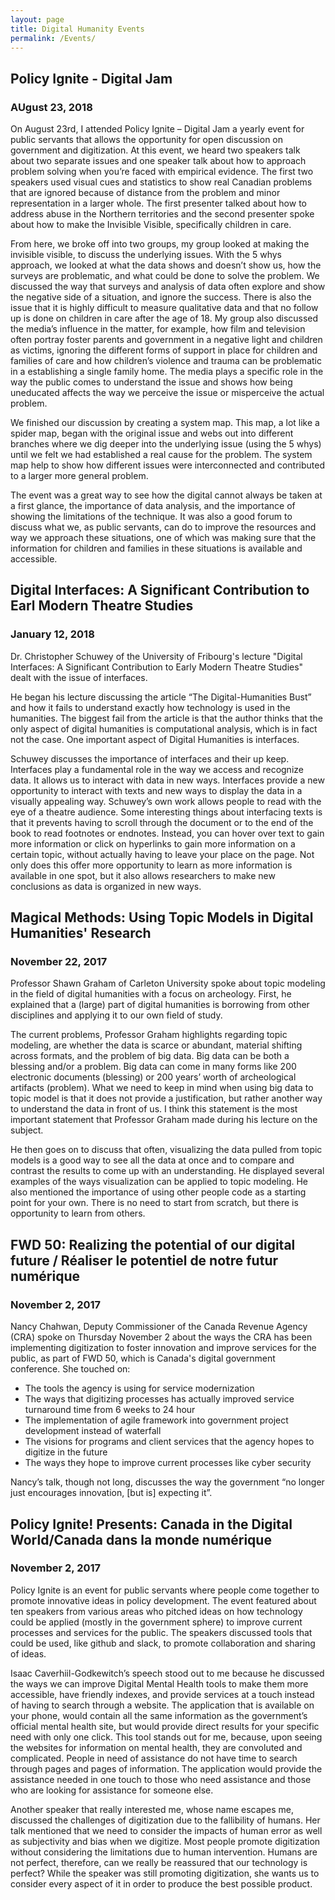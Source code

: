 ```yaml
---
layout: page
title: Digital Humanity Events
permalink: /Events/
---
```


## Policy Ignite - Digital Jam
### AUgust 23, 2018
On August 23rd, I attended Policy Ignite – Digital Jam a yearly event for public servants that allows the opportunity for open discussion on government and digitization. At this event, we heard two speakers talk about two separate issues and one speaker talk about how to approach problem solving when you’re faced with empirical evidence. The first two speakers used visual cues and statistics to show real Canadian problems that are ignored because of distance from the problem and minor representation in a larger whole. The first presenter talked about how to address abuse in the Northern territories and the second presenter spoke about how to make the Invisible Visible, specifically children in care. 
 
From here, we broke off into two groups, my group looked at making the invisible visible, to discuss the underlying issues. With the 5 whys approach, we looked at what the data shows and doesn’t show us, how the surveys are problematic, and what could be done to solve the problem. We discussed the way that surveys and analysis of data often explore and show the negative side of a situation, and ignore the success. There is also the issue that it is highly difficult to measure qualitative data and that no follow up is done on children in care after the age of 18. My group also discussed the media’s influence in the matter, for example, how film and television often portray foster parents and government in a negative light and children as victims, ignoring the different forms of support in place for children and families of care and how children’s violence and trauma can be problematic in a establishing a single family home. The media plays a specific role in the way the public comes to understand the issue and shows how being uneducated affects the way we perceive the issue or misperceive the actual problem. 
 
We finished our discussion by creating a system map. This map, a lot like a spider map, began with the original issue and webs out into different branches where we dig deeper into the underlying issue (using the 5 whys) until we felt we had established a real cause for the problem. The system map help to show how different issues were interconnected and contributed to a larger more general problem. 
 
The event was a great way to see how the digital cannot always be taken at a first glance, the importance of data analysis, and the importance of showing the limitations of the technique. It was also a good forum to discuss what we, as public servants, can do to improve the resources and way we approach these situations, one of which was making sure that the information for children and families in these situations is available and accessible. 


## Digital Interfaces: A Significant Contribution to Earl Modern Theatre Studies
### January 12, 2018
Dr. Christopher Schuwey of the University of Fribourg's lecture "Digital Interfaces: A Significant Contribution to Early Modern Theatre Studies" dealt with the issue of interfaces.

He began his lecture discussing the article “The Digital-Humanities Bust” and how it fails to understand exactly how technology is used in the humanities. The biggest fail from the article is that the author thinks that the only aspect of digital humanities is computational analysis, which is in fact not the case. One important aspect of Digital Humanities is interfaces. 

Schuwey discusses the importance of interfaces and their up keep. Interfaces play a fundamental role in the way we access and recognize data. It allows us to interact with data in new ways. Interfaces provide a new opportunity to interact with texts and new ways to display the data in a visually appealing way. Schuwey’s own work allows people to read with the eye of a theatre audience. Some interesting things about interfacing texts is that it prevents having to scroll through the document or to the end of the book to read footnotes or endnotes. Instead, you can hover over text to gain more information or click on hyperlinks to gain more information on a certain topic, without actually having to leave your place on the page. Not only does this offer more opportunity to learn as more information is available in one spot, but it also allows researchers to make new conclusions as data is organized in new ways.  


## Magical Methods: Using Topic Models in Digital Humanities' Research
### November 22, 2017
Professor Shawn Graham of Carleton University spoke about topic modeling in the field of digital humanities with a focus on archeology. First, he explained that a (large) part of digital humanities is borrowing from other disciplines and applying it to our own field of study. 

The current problems, Professor Graham highlights regarding topic modeling, are whether the data is scarce or abundant, material shifting across formats, and the problem of big data. Big data can be both a blessing and/or a problem. Big data can come in many forms like 200 electronic documents (blessing) or 200 years’ worth of archeological artifacts (problem). What we need to keep in mind when using big data to topic model is that it does not provide a justification, but rather another way to understand the data in front of us. I think this statement is the most important statement that Professor Graham made during his lecture on the subject.   

He then goes on to discuss that often, visualizing the data pulled from topic models is a good way to see all the data at once and to compare and contrast the results to come up with an understanding. He displayed several examples of the ways visualization can be applied to topic modeling. He also mentioned the importance of using other people code as a starting point for your own. There is no need to start from scratch, but there is opportunity to learn from others. 

## FWD 50: Realizing the potential of our digital future / Réaliser le potentiel de notre futur numérique
### November 2, 2017
Nancy Chahwan, Deputy Commissioner of the Canada Revenue Agency (CRA) spoke on Thursday November 2 about the ways the CRA has been implementing digitization to foster innovation and improve services for the public, as part of FWD 50, which is Canada's digital government conference. She touched on:

* The tools the agency is using for service modernization
*	The ways that digitizing processes has actually improved service turnaround time from 6 weeks to 24 hour
*	The implementation of agile framework into government project development instead of waterfall
*	The visions for programs and client services that the agency hopes to digitize in the future
*	The ways they hope to improve current processes like cyber security

Nancy’s talk, though not long, discusses the way the government “no longer just encourages innovation, [but is] expecting it”.

## Policy Ignite! Presents: Canada in the Digital World/Canada dans la monde numérique 
### November 2, 2017
Policy Ignite is an event for public servants where people come together to promote innovative ideas in policy development. The event featured about ten speakers from various areas who pitched ideas on how technology could be applied (mostly in the government sphere) to improve current processes and services for the public. The speakers discussed tools that could be used, like github and slack, to promote collaboration and sharing of ideas. 

Isaac Caverhiil-Godkewitch’s speech stood out to me because he discussed the ways we can improve Digital Mental Health tools to make them more accessible, have friendly indexes, and provide services at a touch instead of having to search through a website. The application that is available on your phone, would contain all the same information as the government’s official mental health site, but would provide direct results for your specific need with only one click. This tool stands out for me, because, upon seeing the websites for information on mental health, they are convoluted and complicated. People in need of assistance do not have time to search through pages and pages of information. The application would provide the assistance needed in one touch to those who need assistance and those who are looking for assistance for someone else. 

Another speaker that really interested me, whose name escapes me, discussed the challenges of digitization due to the fallibility of humans. Her talk mentioned that we need to consider the impacts of human error as well as subjectivity and bias when we digitize. Most people promote digitization without considering the limitations due to human intervention. Humans are not perfect, therefore, can we really be reassured that our technology is perfect? While the speaker was still promoting digitization, she wants us to consider every aspect of it in order to produce the best possible product. 
